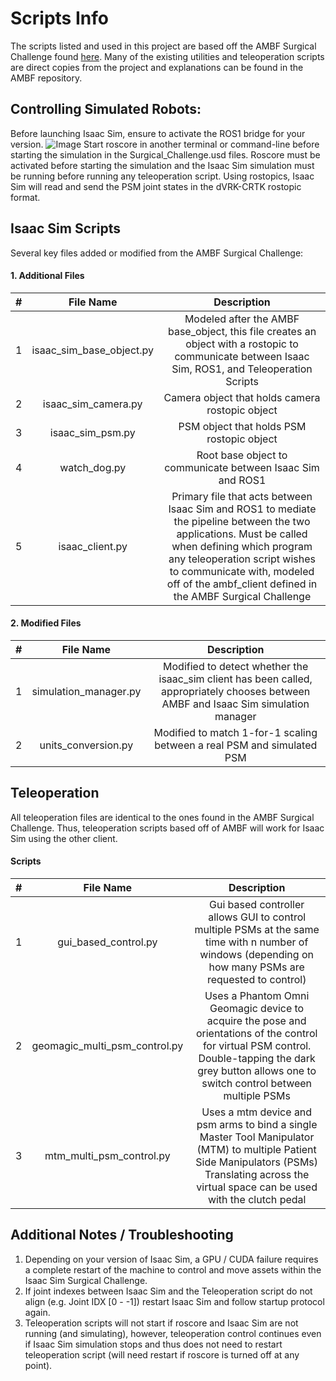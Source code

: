 # Scripts Info
The scripts listed and used in this project are based off the AMBF Surgical Challenge found [here](https://github.com/surgical-robotics-ai/surgical_robotics_challenge). Many of the existing utilities and teleoperation scripts are direct copies from the project and explanations can be found in the AMBF repository.

## Controlling Simulated Robots:
Before launching Isaac Sim, ensure to activate the ROS1 bridge for your version. 
![Image](https://github.com/tkim104/Isaac-Sim-Surgical-Robotics-Challenge/blob/main/Media/viewport.png)
Start roscore in another terminal or command-line before starting the simulation in the Surgical_Challenge.usd files. Roscore must be activated before starting the simulation and the Isaac Sim simulation must be running before running any teleoperation script. Using rostopics, Isaac Sim will read and send the PSM joint states in the dVRK-CRTK rostopic format.

## Isaac Sim Scripts
Several key files added or modified from the AMBF Surgical Challenge:

#### 1. Additional Files
| # | File Name                | Description   |
|---|:------------------------:|:-------------:|
| 1 | isaac_sim_base_object.py | Modeled after the AMBF base_object, this file creates an object with a rostopic to communicate between Isaac Sim, ROS1, and Teleoperation Scripts|
| 2 | isaac_sim_camera.py      | Camera object that holds camera rostopic object| 
| 3 | isaac_sim_psm.py         | PSM object that holds PSM rostopic object|
| 4 | watch_dog.py             | Root base object to communicate between Isaac Sim and ROS1 |
| 5 | isaac_client.py          | Primary file that acts between Isaac Sim and ROS1 to mediate the pipeline between the two applications. Must be called when defining which program any teleoperation script wishes to communicate with, modeled off of the ambf_client defined in the AMBF Surgical Challenge |

#### 2. Modified Files
| # | File Name             | Description   |
|---|:---------------------:|:-------------:|
| 1 | simulation_manager.py | Modified to detect whether the isaac_sim client has been called, appropriately chooses between AMBF and Isaac Sim simulation manager |
| 2 | units_conversion.py   | Modified to match 1-for-1 scaling between a real PSM and simulated PSM |

## Teleoperation
All teleoperation files are identical to the ones found in the AMBF Surgical Challenge. Thus, teleoperation scripts based off of AMBF will work for Isaac Sim using the other client.

#### Scripts
| # | File Name                     | Description   |
|---|:-----------------------------:|:-------------:|
| 1 | gui_based_control.py          | Gui based controller allows GUI to control multiple PSMs at the same time with n number of windows (depending on how many PSMs are requested to control) |
| 2 | geomagic_multi_psm_control.py | Uses a Phantom Omni Geomagic device to acquire the pose and orientations of the control for virtual PSM control. Double-tapping the dark grey button allows one to switch control between multiple PSMs |
| 3 | mtm_multi_psm_control.py      | Uses a mtm device and psm arms to bind a single Master Tool Manipulator (MTM) to multiple Patient Side Manipulators (PSMs) Translating across the virtual space can be used with the clutch pedal |

## Additional Notes / Troubleshooting
1. Depending on your version of Isaac Sim, a GPU / CUDA failure requires a complete restart of the machine to control and move assets within the Isaac Sim Surgical Challenge.
2. If joint indexes between Isaac Sim and the Teleoperation script do not align (e.g. Joint IDX [0 - -1]) restart Isaac Sim and follow startup protocol again.
3. Teleoperation scripts will not start if roscore and Isaac Sim are not running (and simulating), however, teleoperation control continues even if Isaac Sim simulation stops and thus does not need to restart teleoperation script (will need restart if roscore is turned off at any point).
